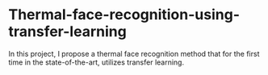# Thermal-face-recognition-using-transfer-learning
In this project, I propose a thermal face recognition method that for the first time in the state-of-the-art, utilizes transfer learning.
